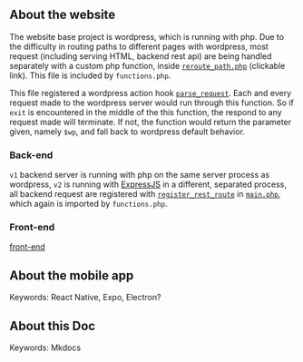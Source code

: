 <!--
mkdocs build && git add -A && git commit -m "update" && git push origin master
-->

## About the website

The website base project is wordpress,
which is running with php.
Due to the difficulty in routing paths to
different pages with wordpress,
most request (including serving HTML, backend rest api)
are being handled separately with
a custom php function, inside [`reroute_path.php`](https://github.com/valen214/care28/blob/master/wp-content/themes/twentytwenty/reroute_path.php#L5) (clickable link).
This file is included by `functions.php`.


This file registered a wordpress action hook [`parse_request`](https://developer.wordpress.org/reference/hooks/parse_request/).
Each and every request made to the wordpress server
would run through this function.
So if `exit` is encountered in the middle of the this function,
the respond to any request made will terminate.
If not, the function would return the parameter given, namely `$wp`,
and fall back to wordpress default behavior.

### Back-end
`v1` backend server is running with php on the same server process as wordpress,
`v2` is running with [ExpressJS](http://expressjs.com/) in a different, separated process,
all backend request are registered with [`register_rest_route`](https://developer.wordpress.org/reference/functions/register_rest_route/) in [`main.php`](https://github.com/valen214/care28/blob/master/wp-content/themes/twentytwenty/api/main.php),
which again is imported by `functions.php`.

### Front-end
[front-end](/front-end)

## About the mobile app
Keywords: React Native, Expo, Electron?

## About this Doc
Keywords: Mkdocs